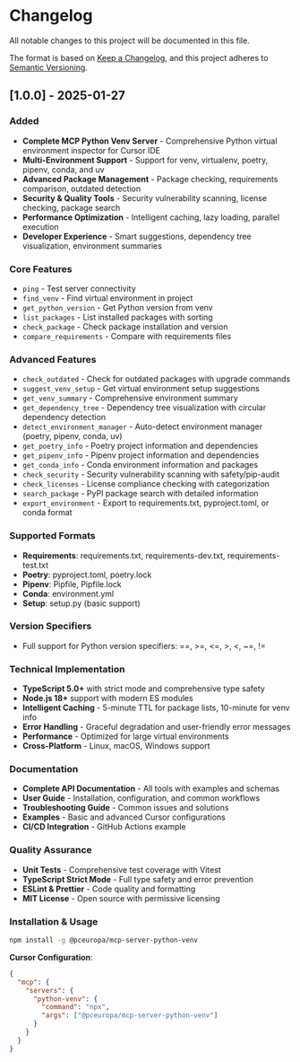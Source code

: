 # Changelog

All notable changes to this project will be documented in this file.

The format is based on [Keep a Changelog](https://keepachangelog.com/en/1.0.0/),
and this project adheres to [Semantic Versioning](https://semver.org/spec/v2.0.0.html).

## [1.0.0] - 2025-01-27

### Added
- **Complete MCP Python Venv Server** - Comprehensive Python virtual environment inspector for Cursor IDE
- **Multi-Environment Support** - Support for venv, virtualenv, poetry, pipenv, conda, and uv
- **Advanced Package Management** - Package checking, requirements comparison, outdated detection
- **Security & Quality Tools** - Security vulnerability scanning, license checking, package search
- **Performance Optimization** - Intelligent caching, lazy loading, parallel execution
- **Developer Experience** - Smart suggestions, dependency tree visualization, environment summaries

### Core Features
- `ping` - Test server connectivity
- `find_venv` - Find virtual environment in project
- `get_python_version` - Get Python version from venv
- `list_packages` - List installed packages with sorting
- `check_package` - Check package installation and version
- `compare_requirements` - Compare with requirements files

### Advanced Features
- `check_outdated` - Check for outdated packages with upgrade commands
- `suggest_venv_setup` - Get virtual environment setup suggestions
- `get_venv_summary` - Comprehensive environment summary
- `get_dependency_tree` - Dependency tree visualization with circular dependency detection
- `detect_environment_manager` - Auto-detect environment manager (poetry, pipenv, conda, uv)
- `get_poetry_info` - Poetry project information and dependencies
- `get_pipenv_info` - Pipenv project information and dependencies
- `get_conda_info` - Conda environment information and packages
- `check_security` - Security vulnerability scanning with safety/pip-audit
- `check_licenses` - License compliance checking with categorization
- `search_package` - PyPI package search with detailed information
- `export_environment` - Export to requirements.txt, pyproject.toml, or conda format

### Supported Formats
- **Requirements**: requirements.txt, requirements-dev.txt, requirements-test.txt
- **Poetry**: pyproject.toml, poetry.lock
- **Pipenv**: Pipfile, Pipfile.lock
- **Conda**: environment.yml
- **Setup**: setup.py (basic support)

### Version Specifiers
- Full support for Python version specifiers: ==, >=, <=, >, <, ~=, !=

### Technical Implementation
- **TypeScript 5.0+** with strict mode and comprehensive type safety
- **Node.js 18+** support with modern ES modules
- **Intelligent Caching** - 5-minute TTL for package lists, 10-minute for venv info
- **Error Handling** - Graceful degradation and user-friendly error messages
- **Performance** - Optimized for large virtual environments
- **Cross-Platform** - Linux, macOS, Windows support

### Documentation
- **Complete API Documentation** - All tools with examples and schemas
- **User Guide** - Installation, configuration, and common workflows
- **Troubleshooting Guide** - Common issues and solutions
- **Examples** - Basic and advanced Cursor configurations
- **CI/CD Integration** - GitHub Actions example

### Quality Assurance
- **Unit Tests** - Comprehensive test coverage with Vitest
- **TypeScript Strict Mode** - Full type safety and error prevention
- **ESLint & Prettier** - Code quality and formatting
- **MIT License** - Open source with permissive licensing

### Installation & Usage
```bash
npm install -g @pceuropa/mcp-server-python-venv
```

**Cursor Configuration**:
```json
{
  "mcp": {
    "servers": {
      "python-venv": {
        "command": "npx",
        "args": ["@pceuropa/mcp-server-python-venv"]
      }
    }
  }
}
```

